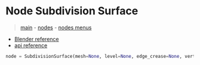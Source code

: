 # Node Subdivision Surface

> [main](../structure.md) - [nodes](nodes.md) - [nodes menus](nodes_menus.md)

- [Blender reference](https://docs.blender.org/manual/en/latest/modeling/geometry_nodes/mesh/subdivision_surface.html)
 - [api reference]({node.blender_python_ref})

```python
node = SubdivisionSurface(mesh=None, level=None, edge_crease=None, vertex_crease=None, boundary_smooth='ALL', uv_smooth='PRESERVE_BOUNDARIES')```
